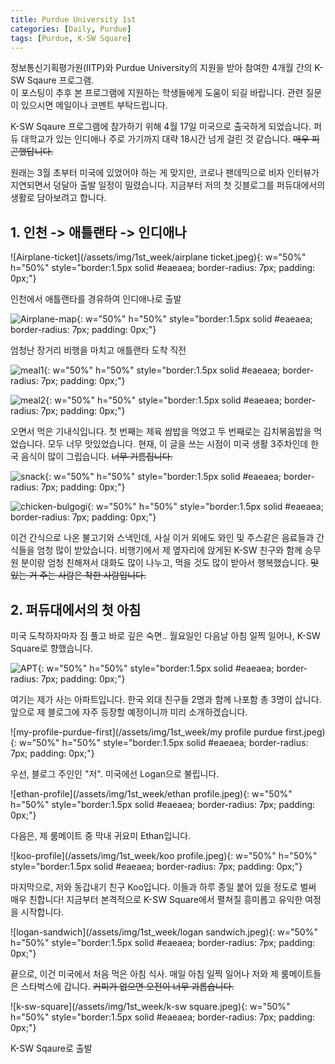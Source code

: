 ```yaml
---
title: Purdue University 1st
categories: [Daily, Purdue]
tags: [Purdue, K-SW Square]
---
```


정보통신기획평가원(IITP)와 Purdue University의 지원을 받아 참여한 4개월 간의 K-SW Sqaure 프로그램.  
이 포스팅이 추후 본 프로그램에 지원하는 학생들에게 도움이 되길 바랍니다. 관련 질문이 있으시면 메일이나 코멘트 부탁드립니다. 

K-SW Sqaure 프로그램에 참가하기 위해 4월 17일 미국으로 출국하게 되었습니다.
퍼듀 대학교가 있는 인디애나 주로 가기까지 대략 18시간 넘게 걸린 것 같습니다. ~~매우 피곤했답니다.~~

원래는 3월 초부터 미국에 있었어야 하는 게 맞지만, 코로나 팬데믹으로 비자 인터뷰가 지연되면서 덩달아 출발 일정이 밀렸습니다.
지금부터 저의 첫 깃블로그를 퍼듀대에서의 생활로 담아보려고 합니다.

## 1. 인천 -> 애틀랜타 -> 인디애나

![Airplane-ticket](/assets/img/1st_week/airplane ticket.jpeg){: w="50%" h="50%" style="border:1.5px solid #eaeaea; border-radius: 7px; padding: 0px;"}

인천에서 애틀랜타를 경유하여 인디애나로 출발

![Airplane-map](/assets/img/1st_week/airplane-map.jpeg){: w="50%" h="50%" style="border:1.5px solid #eaeaea; border-radius: 7px; padding: 0px;"}

엄청난 장거리 비행을 마치고 애틀랜타 도착 직전

![meal1](/assets/img/1st_week/meal1.jpg){: w="50%" h="50%" style="border:1.5px solid #eaeaea; border-radius: 7px; padding: 0px;"}

![meal2](/assets/img/1st_week/meal2.jpg){: w="50%" h="50%" style="border:1.5px solid #eaeaea; border-radius: 7px; padding: 0px;"}

오면서 먹은 기내식입니다. 첫 번째는 제육 쌈밥을 먹었고 두 번째로는 김치볶음밥을 먹었습니다. 모두 너무 맛있었습니다.
현재, 이 글을 쓰는 시점이 미국 생활 3주차인데 한국 음식이 많이 그립습니다. ~~너무 기름집니다.~~

![snack](/assets/img/1st_week/snack.jpeg){: w="50%" h="50%" style="border:1.5px solid #eaeaea; border-radius: 7px; padding: 0px;"}

![chicken-bulgogi](/assets/img/1st_week/chicken-bulgogi.jpeg){: w="50%" h="50%" style="border:1.5px solid #eaeaea; border-radius: 7px; padding: 0px;"}

이건 간식으로 나온 불고기와 스낵인데, 사실 이거 외에도 와인 및 주스같은 음료들과 간식들을 엄청 많이 받았습니다.
비행기에서 제 옆자리에 앉게된 K-SW 친구와 함께 승무원 분이랑 엄청 친해져서 대화도 많이 나누고, 먹을 것도 많이 받아서 행복했습니다. ~~맛있는 거 주는 사람은 착한 사람입니다.~~

## 2. 퍼듀대에서의 첫 아침

미국 도착하자마자 짐 풀고 바로 깊은 숙면.. 월요일인 다음날 아침 일찍 일어나, K-SW Square로 향했습니다.

![APT](/assets/img/1st_week/APT.jpeg){: w="50%" h="50%" style="border:1.5px solid #eaeaea; border-radius: 7px; padding: 0px;"}

여기는 제가 사는 아파트입니다. 한국 외대 친구들 2명과 함께 나포함 총 3명이 삽니다. 앞으로 제 블로그에 자주 등장할 예정이니까 미리 소개하겠습니다.

![my-profile-purdue-first](/assets/img/1st_week/my profile purdue first.jpeg){: w="50%" h="50%" style="border:1.5px solid #eaeaea; border-radius: 7px; padding: 0px;"}

우선, 블로그 주인인 "저". 미국에선 Logan으로 불립니다.

![ethan-profile](/assets/img/1st_week/ethan profile.jpeg){: w="50%" h="50%" style="border:1.5px solid #eaeaea; border-radius: 7px; padding: 0px;"}

다음은, 제 룸메이트 중 막내 귀요미 Ethan입니다.

![koo-profile](/assets/img/1st_week/koo profile.jpeg){: w="50%" h="50%" style="border:1.5px solid #eaeaea; border-radius: 7px; padding: 0px;"}

마지막으로, 저와 동갑내기 친구 Koo입니다.
이들과 하루 종일 붙어 있을 정도로 벌써 매우 친합니다! 지금부터 본격적으로 K-SW Square에서 펼쳐질 흥미롭고 유익한 여정을 시작합니다.

![logan-sandwich](/assets/img/1st_week/logan sandwich.jpeg){: w="50%" h="50%" style="border:1.5px solid #eaeaea; border-radius: 7px; padding: 0px;"}

끝으로, 이건 미국에서 처음 먹은 아침 식사. 매일 아침 일찍 일어나 저와 제 룸메이트들은 스타벅스에 갑니다. ~~커피가 없으면 오전이 너무 괴롭습니다.~~

![k-sw-square](/assets/img/1st_week/k-sw square.jpeg){: w="50%" h="50%" style="border:1.5px solid #eaeaea; border-radius: 7px; padding: 0px;"}

K-SW Sqaure로 출발
